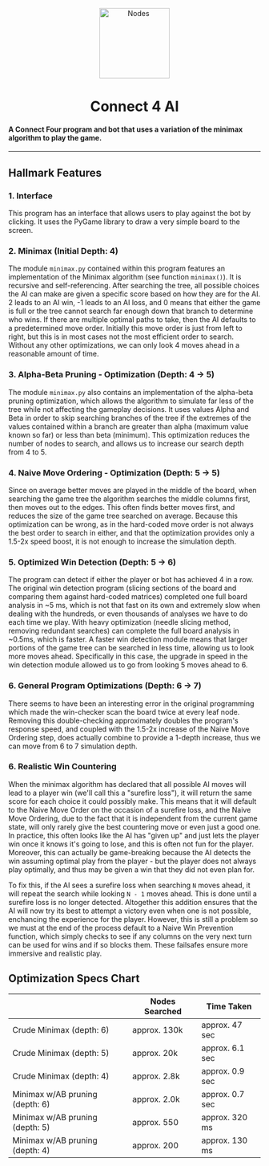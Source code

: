 <p align="center">
  <img alt="Nodes" src="https://i.ibb.co/JrTT8sh/nodes.png" width="140px" />
  <h1 align="center">Connect 4 AI</h1>
</p>

#### A Connect Four program and bot that uses a variation of the minimax algorithm to play the game.

---

## Hallmark Features
### 1. Interface
This program has an interface that allows users to play against the bot by clicking. It uses the PyGame library to draw a very simple board to the screen.

### 2. Minimax (Initial Depth: 4)
The module `minimax.py` contained within this program features an implementation of the Minimax algorithm (see function `minimax()`). It is recursive and self-referencing. After searching the tree, all possible choices the AI can make are given a specific score based on how they are for the AI. 2 leads to an AI win, -1 leads to an AI loss, and 0 means that either the game is full or the tree cannot search far enough down that branch to determine who wins. If there are multiple optimal paths to take, then the AI defaults to a predetermined move order. Initially this move order is just from left to right, but this is in most cases not the most efficient order to search. Without any other optimizations, we can only look 4 moves ahead in a reasonable amount of time.

### 3. Alpha-Beta Pruning - Optimization (Depth: 4 -> 5)
The module `minimax.py` also contains an implementation of the alpha-beta pruning optimization, which allows the algorithm to simulate far less of the tree while not affecting the gameplay decisions. It uses values Alpha and Beta in order to skip searching branches of the tree if the extremes of the values contained within a branch are greater than alpha (maximum value known so far) or less than beta (minimum). This optimization reduces the number of nodes to search, and allows us to increase our search depth from 4 to 5.

### 4. Naive Move Ordering - Optimization (Depth: 5 -> 5)
Since on average better moves are played in the middle of the board, when searching the game tree the algorithm searches the middle columns first, then moves out to the edges. This often finds better moves first, and reduces the size of the game tree searched on average. Because this optimization can be wrong, as in the hard-coded move order is not always the best order to search in either, and that the optimization provides only a 1.5-2x speed boost, it is not enough to increase the simulation depth.

### 5. Optimized Win Detection (Depth: 5 -> 6)
The program can detect if either the player or bot has achieved 4 in a row. The original win detection program (slicing sections of the board and comparing them against hard-coded matrices) completed one full board analysis in ~5 ms, which is not that fast on its own and extremely slow when dealing with the hundreds, or even thousands of analyses we have to do each time we play. With heavy optimization (needle slicing method, removing redundant searches) can complete the full board analysis in ~0.5ms, which is faster. A faster win detection module means that larger portions of the game tree can be searched in less time, allowing us to look more moves ahead. Specifically in this case, the upgrade in speed in the win detection module allowed us to go from looking 5 moves ahead to 6.

### 6. General Program Optimizations (Depth: 6 -> 7)
There seems to have been an interesting error in the original programming which made the win-checker scan the board twice at every leaf node. Removing this double-checking approximately doubles the program's response speed, and coupled with the 1.5-2x increase of the Naive Move Ordering step, does actually combine to provide a 1-depth increase, thus we can move from 6 to 7 simulation depth.

### 6. Realistic Win Countering
When the minimax algorithm has declared that all possible AI moves will lead to a player win (we'll call this a "surefire loss"), it will return the same score for each choice it could possibly make. This means that it will default to the Naive Move Order on the occasion of a surefire loss, and the Naive Move Ordering, due to the fact that it is independent from the current game state, will only rarely give the best countering move or even just a good one. In practice, this often looks like the AI has "given up" and just lets the player win once it knows it's going to lose, and this is often not fun for the player. Moreover, this can actually be game-breaking because the AI detects the win assuming optimal play from the player - but the player does not always play optimally, and thus may be given a win that they did not even plan for.

To fix this, if the AI sees a surefire loss when searching `N` moves ahead, it will repeat the search while looking `N - 1` moves ahead. This is done until a surefire loss is no longer detected. Altogether this addition ensures that the AI will now try its best to attempt a victory even when one is not possible, enchancing the experience for the player. However, this is still a problem so we must at the end of the process default to a Naive Win Prevention function, which simply checks to see if any columns on the very next turn can be used for wins and if so blocks them. These failsafes ensure more immersive and realistic play.


## Optimization Specs Chart
|                                  |Nodes Searched|Time Taken             |
|---                               |---           |---                    |
|Crude Minimax (depth: 6)          |approx. 130k  |approx. 47 sec         |
|Crude Minimax (depth: 5)          |approx. 20k   |approx. 6.1 sec        |
|Crude Minimax (depth: 4)          |approx. 2.8k  |approx. 0.9 sec        |
|Minimax w/AB pruning (depth: 6)   |approx. 2.0k  |approx. 0.7 sec        |
|Minimax w/AB pruning (depth: 5)   |approx. 550   |approx. 320 ms         |
|Minimax w/AB pruning (depth: 4)   |approx. 200   |approx. 130 ms         |
